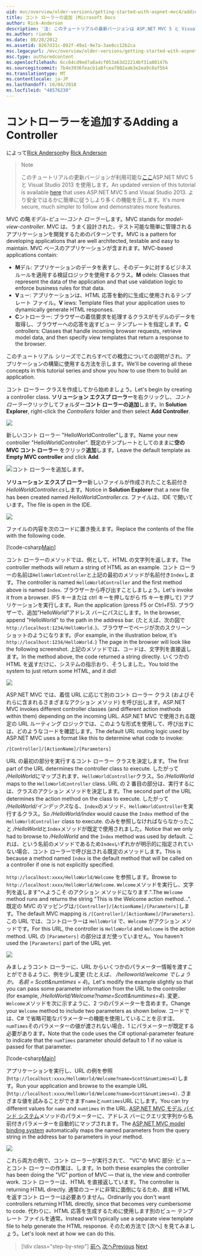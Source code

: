 ```yaml
---
uid: mvc/overview/older-versions/getting-started-with-aspnet-mvc4/adding-a-controller
title: コント ローラーの追加 |Microsoft Docs
author: Rick-Anderson
description: '注: このチュートリアルの最新バージョンは ASP.NET MVC 5 と Visual Studio 2013 を使用します。 安全なはるかに簡単に従い、デモをお勧めしています.'
ms.author: riande
ms.date: 08/28/2012
ms.assetid: 0267d31c-892f-49a1-9e7a-3ae8cc12b2ca
msc.legacyurl: /mvc/overview/older-versions/getting-started-with-aspnet-mvc4/adding-a-controller
msc.type: authoredcontent
ms.openlocfilehash: 6cc64cd9ed7a8a4cf053a63d22214bf31a80147b
ms.sourcegitcommit: 7b4e3936feacb1a8fcea7802aab3e2ea9c8af5b4
ms.translationtype: MT
ms.contentlocale: ja-JP
ms.lasthandoff: 10/04/2018
ms.locfileid: "48576230"
---
```

<a name="adding-a-controller"></a><span data-ttu-id="f4157-104">コントローラーを追加する</span><span class="sxs-lookup"><span data-stu-id="f4157-104">Adding a Controller</span></span>
====================
<span data-ttu-id="f4157-105">によって[Rick Anderson]((https://twitter.com/RickAndMSFT))</span><span class="sxs-lookup"><span data-stu-id="f4157-105">by [Rick Anderson]((https://twitter.com/RickAndMSFT))</span></span>

> > [!NOTE]
> > <span data-ttu-id="f4157-106">このチュートリアルの更新バージョンが利用可能な[ここ](../../getting-started/introduction/getting-started.md)ASP.NET MVC 5 と Visual Studio 2013 を使用します。</span><span class="sxs-lookup"><span data-stu-id="f4157-106">An updated version of this tutorial is available [here](../../getting-started/introduction/getting-started.md) that uses ASP.NET MVC 5 and Visual Studio 2013.</span></span> <span data-ttu-id="f4157-107">より安全ではるかに簡単に従うしより多くの機能を示します。</span><span class="sxs-lookup"><span data-stu-id="f4157-107">It's more secure, much simpler to follow and demonstrates more features.</span></span>


<span data-ttu-id="f4157-108">MVC の略*モデル-ビュー-コント ローラー*します。</span><span class="sxs-lookup"><span data-stu-id="f4157-108">MVC stands for *model-view-controller*.</span></span> <span data-ttu-id="f4157-109">MVC は、うまく設計された、テスト可能な簡単に管理されるアプリケーションを開発するためのパターンです。</span><span class="sxs-lookup"><span data-stu-id="f4157-109">MVC is a pattern for developing applications that are well architected, testable and easy to maintain.</span></span> <span data-ttu-id="f4157-110">MVC ベースのアプリケーションが含まれます。</span><span class="sxs-lookup"><span data-stu-id="f4157-110">MVC-based applications contain:</span></span>

- <span data-ttu-id="f4157-111">**M**デル: アプリケーションのデータを表すし、そのデータに対するビジネス ルールを適用する検証ロジックを使用するクラス。</span><span class="sxs-lookup"><span data-stu-id="f4157-111">**M** odels: Classes that represent the data of the application and that use validation logic to enforce business rules for that data.</span></span>
- <span data-ttu-id="f4157-112">**V**ュー: アプリケーションは、HTML 応答を動的に生成に使用されるテンプレート ファイル。</span><span class="sxs-lookup"><span data-stu-id="f4157-112">**V** iews: Template files that your application uses to dynamically generate HTML responses.</span></span>
- <span data-ttu-id="f4157-113">**C**ントローラー: ブラウザーの着信要求を処理するクラスがモデルのデータを取得し、ブラウザーへの応答を返すビュー テンプレートを指定します。</span><span class="sxs-lookup"><span data-stu-id="f4157-113">**C** ontrollers: Classes that handle incoming browser requests, retrieve model data, and then specify view templates that return a response to the browser.</span></span>

<span data-ttu-id="f4157-114">このチュートリアル シリーズでこれらすべての概念についての説明がされ、アプリケーションの構築に使用する方法を示します。</span><span class="sxs-lookup"><span data-stu-id="f4157-114">We'll be covering all these concepts in this tutorial series and show you how to use them to build an application.</span></span>

<span data-ttu-id="f4157-115">コント ローラー クラスを作成してから始めましょう。</span><span class="sxs-lookup"><span data-stu-id="f4157-115">Let's begin by creating a controller class.</span></span> <span data-ttu-id="f4157-116">**ソリューション エクスプ ローラー**を右クリックし、*コント ローラー*クリックしてフォルダー**コント ローラーの追加**します。</span><span class="sxs-lookup"><span data-stu-id="f4157-116">In **Solution Explorer**, right-click the *Controllers* folder and then select **Add Controller**.</span></span>

![](adding-a-controller/_static/image1.png)

<span data-ttu-id="f4157-117">新しいコント ローラー &quot;HelloWorldController&quot;します。</span><span class="sxs-lookup"><span data-stu-id="f4157-117">Name your new controller &quot;HelloWorldController&quot;.</span></span> <span data-ttu-id="f4157-118">既定のテンプレートとしてのままに**空の MVC コント ローラー**  をクリック**追加**します。</span><span class="sxs-lookup"><span data-stu-id="f4157-118">Leave the default template as **Empty MVC controller** and click **Add**.</span></span>

![コント ローラーを追加します。](adding-a-controller/_static/image2.png)

<span data-ttu-id="f4157-120">**ソリューション エクスプ ローラー**新しいファイルが作成されたこと名前付き*HelloWorldController.cs*します。</span><span class="sxs-lookup"><span data-stu-id="f4157-120">Notice in **Solution Explorer** that a new file has been created named *HelloWorldController.cs*.</span></span> <span data-ttu-id="f4157-121">ファイルは、IDE で開いています。</span><span class="sxs-lookup"><span data-stu-id="f4157-121">The file is open in the IDE.</span></span>

![](adding-a-controller/_static/image3.png)

<span data-ttu-id="f4157-122">ファイルの内容を次のコードに置き換えます。</span><span class="sxs-lookup"><span data-stu-id="f4157-122">Replace the contents of the file with the following code.</span></span>

[!code-csharp[Main](adding-a-controller/samples/sample1.cs)]

<span data-ttu-id="f4157-123">コント ローラーのメソッドでは、例として、HTML の文字列を返します。</span><span class="sxs-lookup"><span data-stu-id="f4157-123">The controller methods will return a string of HTML as an example.</span></span> <span data-ttu-id="f4157-124">コント ローラーの名前は`HelloWorldController`と上記の最初のメソッドが名前付き`Index`します。</span><span class="sxs-lookup"><span data-stu-id="f4157-124">The controller is named `HelloWorldController` and the first method above is named `Index`.</span></span> <span data-ttu-id="f4157-125">ブラウザーから呼び出すことしましょう。</span><span class="sxs-lookup"><span data-stu-id="f4157-125">Let's invoke it from a browser.</span></span> <span data-ttu-id="f4157-126">(F5 キーまたは ctrl キーを押しながら f5 キーを押して) アプリケーションを実行します。</span><span class="sxs-lookup"><span data-stu-id="f4157-126">Run the application (press F5 or Ctrl+F5).</span></span> <span data-ttu-id="f4157-127">ブラウザーで、追加&quot;HelloWorld&quot;アドレス バーにパスにします。</span><span class="sxs-lookup"><span data-stu-id="f4157-127">In the browser, append &quot;HelloWorld&quot; to the path in the address bar.</span></span> <span data-ttu-id="f4157-128">(たとえば、次の図で`http://localhost:1234/HelloWorld.`)、ブラウザーでページが次のスクリーン ショットのようになります。</span><span class="sxs-lookup"><span data-stu-id="f4157-128">(For example, in the illustration below, it's `http://localhost:1234/HelloWorld.`) The page in the browser will look like the following screenshot.</span></span> <span data-ttu-id="f4157-129">上記のメソッドでは、コードは、文字列を直接返します。</span><span class="sxs-lookup"><span data-stu-id="f4157-129">In the method above, the code returned a string directly.</span></span> <span data-ttu-id="f4157-130">いくつかの HTML を返すだけに、システムの指示おり、そうしました。</span><span class="sxs-lookup"><span data-stu-id="f4157-130">You told the system to just return some HTML, and it did!</span></span>

![](adding-a-controller/_static/image4.png)

<span data-ttu-id="f4157-131">ASP.NET MVC では、着信 URL に応じて別のコント ローラー クラス (およびそれらに含まれるさまざまなアクション メソッド) を呼び出します。</span><span class="sxs-lookup"><span data-stu-id="f4157-131">ASP.NET MVC invokes different controller classes (and different action methods within them) depending on the incoming URL.</span></span> <span data-ttu-id="f4157-132">ASP.NET MVC で使用される既定の URL ルーティング ロジックでは、このような形式を使用して、呼び出すには、どのようなコードを確認します。</span><span class="sxs-lookup"><span data-stu-id="f4157-132">The default URL routing logic used by ASP.NET MVC uses a format like this to determine what code to invoke:</span></span>

`/[Controller]/[ActionName]/[Parameters]`

<span data-ttu-id="f4157-133">URL の最初の部分を実行するコント ローラー クラスを決定します。</span><span class="sxs-lookup"><span data-stu-id="f4157-133">The first part of the URL determines the controller class to execute.</span></span> <span data-ttu-id="f4157-134">したがって */HelloWorld*にマップされます、`HelloWorldController`クラス。</span><span class="sxs-lookup"><span data-stu-id="f4157-134">So */HelloWorld* maps to the `HelloWorldController` class.</span></span> <span data-ttu-id="f4157-135">URL の 2 番目の部分は、実行するには、クラスのアクション メソッドを決定します。</span><span class="sxs-lookup"><span data-stu-id="f4157-135">The second part of the URL determines the action method on the class to execute.</span></span> <span data-ttu-id="f4157-136">したがって */HelloWorld/インデックス*なる、`Index`のメソッド、`HelloWorldController`を実行するクラス。</span><span class="sxs-lookup"><span data-stu-id="f4157-136">So */HelloWorld/Index* would cause the `Index` method of the `HelloWorldController` class to execute.</span></span> <span data-ttu-id="f4157-137">のみを参照しなければならなかったこと */HelloWorld*と`Index`メソッドが既定で使用されました。</span><span class="sxs-lookup"><span data-stu-id="f4157-137">Notice that we only had to browse to */HelloWorld* and the `Index` method was used by default.</span></span> <span data-ttu-id="f4157-138">これは、という名前のメソッドであるため`Index`いずれかが明示的に指定されていない場合、コント ローラーで呼び出される既定のメソッドします。</span><span class="sxs-lookup"><span data-stu-id="f4157-138">This is because a method named `Index` is the default method that will be called on a controller if one is not explicitly specified.</span></span>

<span data-ttu-id="f4157-139">`http://localhost:xxxx/HelloWorld/Welcome` を参照します。</span><span class="sxs-lookup"><span data-stu-id="f4157-139">Browse to `http://localhost:xxxx/HelloWorld/Welcome`.</span></span> <span data-ttu-id="f4157-140">`Welcome`メソッドを実行し、文字列を返します&quot;へようこそ のアクション メソッドになります.&quot;.</span><span class="sxs-lookup"><span data-stu-id="f4157-140">The `Welcome` method runs and returns the string &quot;This is the Welcome action method...&quot;.</span></span> <span data-ttu-id="f4157-141">既定の MVC のマッピングは`/[Controller]/[ActionName]/[Parameters]`します。</span><span class="sxs-lookup"><span data-stu-id="f4157-141">The default MVC mapping is `/[Controller]/[ActionName]/[Parameters]`.</span></span> <span data-ttu-id="f4157-142">この URL では、コントローラーは `HelloWorld` で、`Welcome` がアクション メソッドです。</span><span class="sxs-lookup"><span data-stu-id="f4157-142">For this URL, the controller is `HelloWorld` and `Welcome` is the action method.</span></span> <span data-ttu-id="f4157-143">URL の `[Parameters]` の部分はまだ使っていません。</span><span class="sxs-lookup"><span data-stu-id="f4157-143">You haven't used the `[Parameters]` part of the URL yet.</span></span>

![](adding-a-controller/_static/image5.png)

<span data-ttu-id="f4157-144">みましょうコント ローラーに、URL からいくつかのパラメーター情報を渡すことができるように、例を少し変更 (たとえば、 */helloworld/welcome でしょうか。 名前 = Scott&amp;numtimes = 4*)。</span><span class="sxs-lookup"><span data-stu-id="f4157-144">Let's modify the example slightly so that you can pass some parameter information from the URL to the controller (for example, */HelloWorld/Welcome?name=Scott&amp;numtimes=4*).</span></span> <span data-ttu-id="f4157-145">変更、`Welcome`メソッドを次に示すように、2 つのパラメーターを含めます。</span><span class="sxs-lookup"><span data-stu-id="f4157-145">Change your `Welcome` method to include two parameters as shown below.</span></span> <span data-ttu-id="f4157-146">コードでは、C# で省略可能なパラメーターの機能を使用していることを示す注、`numTimes`そのパラメーターの値が渡されない場合、1 にパラメーターが既定する必要があります。</span><span class="sxs-lookup"><span data-stu-id="f4157-146">Note that the code uses the C# optional-parameter feature to indicate that the `numTimes` parameter should default to 1 if no value is passed for that parameter.</span></span>

[!code-csharp[Main](adding-a-controller/samples/sample2.cs)]

<span data-ttu-id="f4157-147">アプリケーションを実行し、URL の例を参照 (`http://localhost:xxxx/HelloWorld/Welcome?name=Scott&numtimes=4)`します。</span><span class="sxs-lookup"><span data-stu-id="f4157-147">Run your application and browse to the example URL (`http://localhost:xxxx/HelloWorld/Welcome?name=Scott&numtimes=4)`.</span></span> <span data-ttu-id="f4157-148">さまざまな値を試みることができます`name`と`numtimes`URL にします。</span><span class="sxs-lookup"><span data-stu-id="f4157-148">You can try different values for `name` and `numtimes` in the URL.</span></span> <span data-ttu-id="f4157-149">[ASP.NET MVC モデル バインド システム](http://odetocode.com/Blogs/scott/archive/2009/04/27/6-tips-for-asp-net-mvc-model-binding.aspx)メソッドのパラメーターに、アドレス バーにクエリ文字列から名前付きパラメーターを自動的にマップされます。</span><span class="sxs-lookup"><span data-stu-id="f4157-149">The [ASP.NET MVC model binding system](http://odetocode.com/Blogs/scott/archive/2009/04/27/6-tips-for-asp-net-mvc-model-binding.aspx) automatically maps the named parameters from the query string in the address bar to parameters in your method.</span></span>

![](adding-a-controller/_static/image6.png)

<span data-ttu-id="f4157-150">これら両方の例で、コント ローラーが実行されて、 &quot;VC&quot;の MVC 部分: ビューとコント ローラーの作業は、します。</span><span class="sxs-lookup"><span data-stu-id="f4157-150">In both these examples the controller has been doing the &quot;VC&quot; portion of MVC — that is, the view and controller work.</span></span> <span data-ttu-id="f4157-151">コント ローラーは、HTML を直接返しています。</span><span class="sxs-lookup"><span data-stu-id="f4157-151">The controller is returning HTML directly.</span></span> <span data-ttu-id="f4157-152">通常のコードに非常に面倒になるため、直接 HTML を返すコント ローラーは必要ありません。</span><span class="sxs-lookup"><span data-stu-id="f4157-152">Ordinarily you don't want controllers returning HTML directly, since that becomes very cumbersome to code.</span></span> <span data-ttu-id="f4157-153">代わりに、HTML 応答を生成するために使用します別のビュー テンプレート ファイルを通常。</span><span class="sxs-lookup"><span data-stu-id="f4157-153">Instead we'll typically use a separate view template file to help generate the HTML response.</span></span> <span data-ttu-id="f4157-154">そのため方法で [次へ] を見てみましょう。</span><span class="sxs-lookup"><span data-stu-id="f4157-154">Let's look next at how we can do this.</span></span>

> [!div class="step-by-step"]
> <span data-ttu-id="f4157-155">[前へ](intro-to-aspnet-mvc-4.md)
> [次へ](adding-a-view.md)</span><span class="sxs-lookup"><span data-stu-id="f4157-155">[Previous](intro-to-aspnet-mvc-4.md)
[Next](adding-a-view.md)</span></span>
